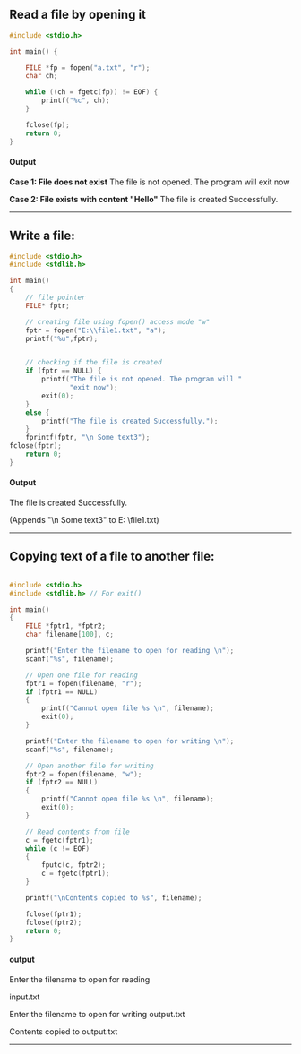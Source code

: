 ## Read a file by opening it
```c
#include <stdio.h>

int main() {

    FILE *fp = fopen("a.txt", "r");
    char ch;

    while ((ch = fgetc(fp)) != EOF) {
        printf("%c", ch);
    }

    fclose(fp);
    return 0;
}

```

#### Output 

**Case 1: File does not exist**
The file is not opened. The program will exit now

**Case 2: File exists with content "Hello"**
The file is created Successfully.
***

## Write a file:
```c
#include <stdio.h>
#include <stdlib.h>

int main()
{
    // file pointer
    FILE* fptr;

    // creating file using fopen() access mode "w"
    fptr = fopen("E:\\file1.txt", "a");
    printf("%u",fptr);


    // checking if the file is created
    if (fptr == NULL) {
        printf("The file is not opened. The program will "
               "exit now");
        exit(0);
    }
    else {
        printf("The file is created Successfully.");
    }
    fprintf(fptr, "\n Some text3");
fclose(fptr);
    return 0;
}
```
#### Output
<non-zero value>The file is created Successfully.

(Appends "\n Some text3" to E: \file1.txt)
***
## Copying text of a file to another file:

```c

#include <stdio.h>
#include <stdlib.h> // For exit()

int main()
{
    FILE *fptr1, *fptr2;
    char filename[100], c;

    printf("Enter the filename to open for reading \n");
    scanf("%s", filename);

    // Open one file for reading
    fptr1 = fopen(filename, "r");
    if (fptr1 == NULL)
    {
        printf("Cannot open file %s \n", filename);
        exit(0);
    }

    printf("Enter the filename to open for writing \n");
    scanf("%s", filename);

    // Open another file for writing
    fptr2 = fopen(filename, "w");
    if (fptr2 == NULL)
    {
        printf("Cannot open file %s \n", filename);
        exit(0);
    }

    // Read contents from file
    c = fgetc(fptr1);
    while (c != EOF)
    {
        fputc(c, fptr2);
        c = fgetc(fptr1);
    }

    printf("\nContents copied to %s", filename);

    fclose(fptr1);
    fclose(fptr2);
    return 0;
}

```
#### output 

Enter the filename to open for reading

input.txt

Enter the filename to open for writing output.txt

Contents copied to output.txt
***